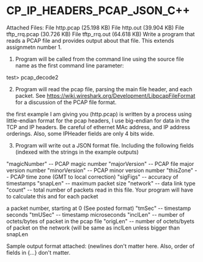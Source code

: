 # CP_IP_HEADERS_PCAP_JSON_C++
Attached Files:
File http.pcap (25.198 KB)
File http.out (39.904 KB)
File tftp_rrq.pcap (30.726 KB)
File tftp_rrq.out (64.618 KB)
Write a program that reads a PCAP file and provides output about that file. This extends assignmetn number 1. 

1. Program will be called from the command line using the source file name as the first command line parameter:

 test> pcap_decode2 <filename>

2. Program will read the pcap file, parsing the main file header, and each packet. See https://wiki.wireshark.org/Development/LibpcapFileFormat for a discussion of the PCAP file format.

 <HINT>   the first example I am giving you (http.pcap) is written by a process using little-endian format for the pcap headers, I use big-endian for data in the TCP and IP headers. Be careful of ethernet MAc address, and IP address orderings. Also, some IPHeader fields are only 4 bits wide. 

3. Program will write out a JSON  format file. Including the following fields (indexed with the strings in the example outputs)

"magicNumber" -- PCAP magic number
"majorVersion"   -- PCAP file major version number
"minorVersion" -- PCAP minor version number
"thisZone" -- PCAP time zone (GMT to local correction)
"sigFigs" -- accuracy of timestamps
"snapLen" -- maximum packet size
"network" -- data link type
"count" -- total number of packets read in this file. Your program will have to calculate this
and for each packet

 a packet number, starting at 0 (See posted format)
"tmSec" -- timestamp seconds
"tmUSec" -- timestamp microseconds
"inclLen" -- number of octets/bytes of packet in the pcap file
"origLen" -- number of octets/byets of packet on the network (will be same as inclLen unless bigger than snapLen

Sample output format attached: (newlines don't matter here. Also, order of fields in {...}  don't matter. 
